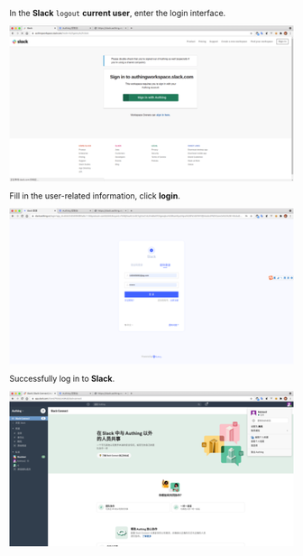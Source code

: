 <IntegrationDetailCard title="Experience login">

In the **Slack** `logout` **current user**, enter the login interface.

<img src="../../images/integration/slack/3-1.png" class="md-img-padding" />

Fill in the user-related information, click **login**.

<img src="../../images/integration/slack/2-9.png" class="md-img-padding" />

Successfully log in to **Slack**.

<img src="../../images/integration/slack/3-3.png" class="md-img-padding" />

</IntegrationDetailCard>
